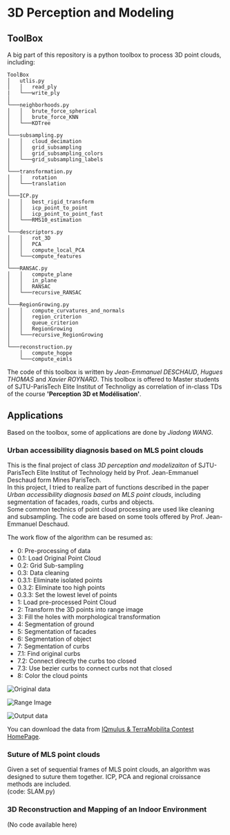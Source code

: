 # 3D Perception and Modeling

## ToolBox
A big part of this repository is a python toolbox to process 3D point clouds, including:

```
ToolBox
│   utlis.py
│   │   read_ply
|   └───write_ply
│
└───neighborhoods.py
│   │   brute_force_spherical
│   │   brute_force_KNN
│   └───KDTree
│   
└───subsampling.py
│   │   cloud_decimation
│   │   grid_subsampling
│   │   grid_subsampling_colors
│   └───grid_subsampling_labels
│   
└───transformation.py
│   │   rotation
│   └───translation
│
└───ICP.py
│   │   best_rigid_transform
│   │   icp_point_to_point
│   │   icp_point_to_point_fast
│   └───RMS10_estimation
│
└───descriptors.py
│   │   rot_3D
│   │   PCA
│   │   compute_local_PCA
│   └───compute_features
│
└───RANSAC.py
│   │   compute_plane
│   │   in_plane
│   │   RANSAC
│   └───recursive_RANSAC
│
└───RegionGrowing.py
│   │   compute_curvatures_and_normals
│   │   region_criterion
│   │   queue_criterion
│   │   RegionGrowing
│   └───recursive_RegionGrowing
│
└───reconstruction.py
    │   compute_hoppe
    └───compute_eimls
```
The code of this toolbox is written by *Jean-Emmanuel DESCHAUD*, *Hugues THOMAS* and *Xavier ROYNARD*. This toolbox is offered to Master students of SJTU-ParisTech Elite Institut of Technoligy as correlation of in-class TDs of the course **'Perception 3D et Modélisation'**.

## Applications
Based on the toolbox, some of applications are done by *Jiadong WANG*.

### Urban accessibility diagnosis based on MLS point clouds

This is the final project of class *3D perception and modelizaiton* of SJTU-ParisTech Elite Institut of Technology held by Prof. Jean-Emmanuel Deschaud form Mines ParisTech.  
In this project, I tried to realize part of functions described in the paper *Urban accessibility diagnosis based on MLS point clouds*, including segmentation of facades, roads, curbs and objects.  
Some common technics of point cloud processing are used like cleaning and subsampling.
The code are based on some tools offered by Prof. Jean-Emmanuel Deschaud.

The work flow of the algorithm can be resumed as:
- 0: Pre-processing of data  
- 0.1: Load Original Point Cloud  
- 0.2: Grid Sub-sampling  
- 0.3: Data cleaning  
- 0.3.1: Eliminate isolated points  
- 0.3.2: Eliminate too high points  
- 0.3.3: Set the lowest level of points  
- 1: Load pre-processed Point Cloud  
- 2: Transform the 3D points into range image  
- 3: Fill the holes with morphological transformation  
- 4: Segmentation of ground  
- 5: Segmentation of facades  
- 6: Segmentation of object  
- 7: Segmentation of curbs  
- 7.1: Find original curbs  
- 7.2: Connect directly the curbs too closed  
- 7.3: Use bezier curbs to connect curbs not that closed  
- 8: Color the cloud points  

![Original data](https://github.com/JiadongWANG94/3D-Perception-and-Modelization/blob/master/figures/Data_Set.png)

![Range Image](https://github.com/JiadongWANG94/3D-Perception-and-Modelization/blob/master/figures/Max_Range_Image_Zoom.jpg)

![Output data](https://github.com/JiadongWANG94/3D-Perception-and-Modelization/blob/master/figures/Colored.png)

You can download the data from [IQmulus & TerraMobilita Contest HomePage](http://data.ign.fr/benchmarks/UrbanAnalysis/).

### Suture of MLS point clouds  
Given a set of sequential frames of MLS point clouds, an algorithm was designed to suture them together. ICP, PCA and regional croissance methods are included.  
(code: SLAM.py)

### 3D Reconstruction and Mapping of an Indoor Environment  
(No code available here)

